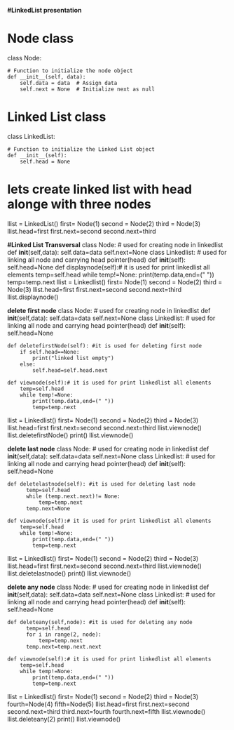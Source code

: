 **#LinkedList presentation**
# Node class 
class Node: 
   
    # Function to initialize the node object 
    def __init__(self, data): 
        self.data = data  # Assign data 
        self.next = None  # Initialize next as null 

# Linked List class 
class LinkedList: 
     
    # Function to initialize the Linked List object 
    def __init__(self):  
        self.head = None

# lets create linked list with head alonge with three nodes     
llist = LinkedList() 
first= Node(1) 
second = Node(2) 
third = Node(3) 
llist.head=first
first.next=second
second.next=third

**#Linked List Transversal**
class Node: # used for creating node in linkedlist
    def __init__(self,data):
        self.data=data
        self.next=None 
class Linkedlist: # used for linking all node and carrying head pointer(head)
    def __init__(self):
        self.head=None
    def displaynode(self):# it is used for print linkedlist all elements
        temp=self.head
        while temp!=None:
            print(temp.data,end=(" ")) 
            temp=temp.next
llist = Linkedlist() 
first= Node(1) 
second = Node(2) 
third = Node(3) 
llist.head=first
first.next=second
second.next=third
llist.displaynode()

**delete first node**
class Node: # used for creating node in linkedlist
    def __init__(self,data):
        self.data=data
        self.next=None 
class Linkedlist: # used for linking all node and carrying head pointer(head)
    def __init__(self):
        self.head=None

    def deletefirstNode(self): #it is used for deleting first node
        if self.head==None:
            print("linked list empty")
        else:
            self.head=self.head.next

    def viewnode(self):# it is used for print linkedlist all elements
        temp=self.head
        while temp!=None:
            print(temp.data,end=(" ")) 
            temp=temp.next
    
llist = Linkedlist() 
first= Node(1) 
second = Node(2) 
third = Node(3) 
llist.head=first
first.next=second
second.next=third
llist.viewnode()
llist.deletefirstNode()
print()
llist.viewnode()

**delete last node**
class Node: # used for creating node in linkedlist
    def __init__(self,data):
        self.data=data
        self.next=None 
class Linkedlist: # used for linking all node and carrying head pointer(head)
    def __init__(self):
        self.head=None

    def deletelastnode(self): #it is used for deleting last node
          temp=self.head
          while (temp.next.next)!= None:
              temp=temp.next
          temp.next=None

    def viewnode(self):# it is used for print linkedlist all elements
        temp=self.head
        while temp!=None:
            print(temp.data,end=(" ")) 
            temp=temp.next
    
llist = Linkedlist() 
first= Node(1) 
second = Node(2) 
third = Node(3) 
llist.head=first
first.next=second
second.next=third
llist.viewnode()
llist.deletelastnode()
print()
llist.viewnode()

**delete any node**
class Node: # used for creating node in linkedlist
    def __init__(self,data):
        self.data=data
        self.next=None 
class Linkedlist: # used for linking all node and carrying head pointer(head)
    def __init__(self):
        self.head=None

    def deleteany(self,node): #it is used for deleting any node
          temp=self.head
          for i in range(2, node):
              temp=temp.next
          temp.next=temp.next.next

    def viewnode(self):# it is used for print linkedlist all elements
        temp=self.head
        while temp!=None:
            print(temp.data,end=(" ")) 
            temp=temp.next
    
llist = Linkedlist() 
first= Node(1) 
second = Node(2) 
third = Node(3) 
fourth=Node(4)
fifth=Node(5)
llist.head=first
first.next=second
second.next=third
third.next=fourth
fourth.next=fifth
llist.viewnode()
llist.deleteany(2)
print()
llist.viewnode()
